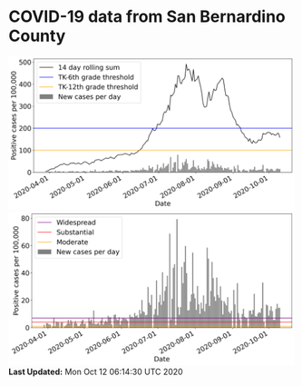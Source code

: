 # COVID-19 data from San Bernardino County
![image1](plots/graph.png)
![image2](plots/classification.png)
**Last Updated:** Mon Oct 12 06:14:30 UTC 2020